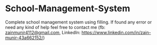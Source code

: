 # School-Management-System
Complete school management system using filling.
If found any error or need any kind of help feel free to contact me
(fb: zainmunir4112@gmail.com, LinkedIn: https://www.linkedin.com/in/zain-munir-43a662152/)
